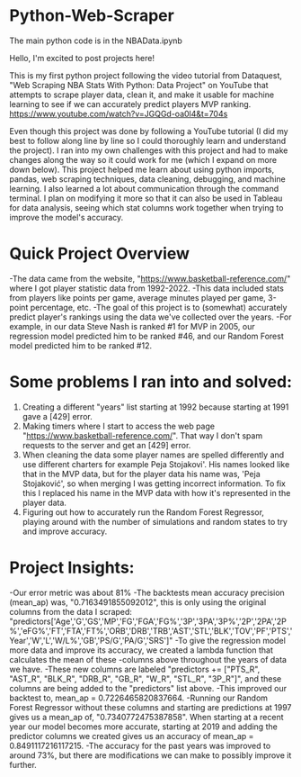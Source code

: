 # Python-Web-Scraper

The main python code is in the NBAData.ipynb

Hello, I'm excited to post projects here!

This is my first python project following the video tutorial from Dataquest, "Web Scraping NBA Stats With Python: Data Project" on YouTube that attempts to scrape player data, clean it, and make it usable for machine learning to see if we can accurately predict players MVP ranking. https://www.youtube.com/watch?v=JGQGd-oa0l4&t=704s

Even though this project was done by following a YouTube tutorial (I did my best to follow along line by line so I could thoroughly learn and understand the project). I ran into my own challenges with this project and had to make changes along the way so it could work for me (which I expand on more down below). This project helped me learn about using python imports, pandas, web scraping techniques, data cleaning, debugging, and machine learning. I also learned a lot about communication through the command terminal. I plan on modifying it more so that it can also be used in Tableau for data analysis, seeing which stat columns work together when trying to improve the model's accuracy.


# Quick Project Overview

-The data came from the website, "https://www.basketball-reference.com/" where I got player statistic data from 1992-2022.
-This data included stats from players like points per game, average minutes played per game, 3-point percentage, etc.
-The goal of this project is to (somewhat) accurately predict player's rankings using the data we've collected over the years.
-For example, in our data Steve Nash is ranked #1 for MVP in 2005, our regression model predicted him to be ranked #46, and our Random Forest model predicted him to be ranked #12. 

# Some problems I ran into and solved:
1. Creating a different "years" list starting at 1992 because starting at 1991 gave a [429] error.
2. Making timers where I start to access the web page "https://www.basketball-reference.com/". That way I don't spam requests to the server and get an [429] error.
3. When cleaning the data some player names are spelled differently and use different charters for example Peja Stojakovi'. His names looked like that in the MVP data, but for the player data his name was, 'Peja Stojaković', so when merging I was getting incorrect information. To fix this I replaced his name in the MVP data with how it's represented in the player data.
4. Figuring out how to accurately run the Random Forest Regressor, playing around with the number of simulations and random states to try and improve accuracy. 

# Project Insights:

-Our error metric was about 81%
-The backtests mean accuracy precision (mean_ap) was, "0.7163491855092012", this is only using the original columns from the data I scraped: "predictors['Age','G','GS','MP','FG','FGA','FG%','3P','3PA','3P%','2P','2PA','2P%','eFG%','FT','FTA','FT%','ORB','DRB','TRB','AST','STL','BLK','TOV','PF','PTS','Year','W','L','W/L%','GB','PS/G','PA/G','SRS']"
-To give the regression model more data and improve its accuracy, we created a lambda function that calculates the mean of these -columns above throughout the years of data we have.
-These new columns are labeled "predictors += ["PTS_R", "AST_R", "BLK_R", "DRB_R", "GB_R", "W_R", "STL_R", "3P_R"]", and these columns are being added to the "predictors" list above.
-This improved our backtest to, mean_ap = 0.7226465820837664.
-Running our Random Forest Regressor without these columns and starting are predictions at 1997 gives us a mean_ap of, "0.7340772475387858". When starting at a recent year our model becomes more accurate, starting at 2019 and adding the predictor columns we created gives us an accuracy of mean_ap = 0.8491117216117215.
-The accuracy for the past years was improved to around 73%, but there are modifications we can make to possibly improve it further. 

